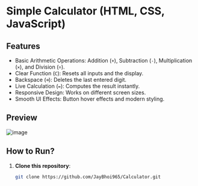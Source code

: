 # Simple Calculator (HTML, CSS, JavaScript)

## Features
- Basic Arithmetic Operations: Addition (`+`), Subtraction (`-`), Multiplication (`×`), and Division (`÷`).
- Clear Function (`C`): Resets all inputs and the display.
- Backspace (`⌫`): Deletes the last entered digit.
- Live Calculation (`=`): Computes the result instantly.
- Responsive Design: Works on different screen sizes.
- Smooth UI Effects: Button hover effects and modern styling.

## Preview
![image](https://github.com/user-attachments/assets/7e04f09b-58bb-4667-af28-6a7a85e2a1b6)


## How to Run?
1. **Clone this repository**:  
   ```bash
   git clone https://github.com/JayBhoi965/Calculator.git
